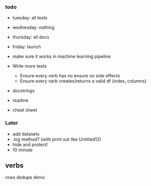 ### todo

- tuesday: all tests
- wednesday: nothing
- thursday: all docs
- friday: launch

- make sure it works in machine learning pipeline
- Write more tests
    - Ensure every verb has no ensure no side effects
    - Ensure every verb creates/returns a valid df (index, columns)
- docstrings
- readme
- cheat sheet

### Later

- add datasets
- .log method? (with print out like Untitled12)
- hide and protect!
- 10 minute 

## verbs

rows
dedupe
denix
